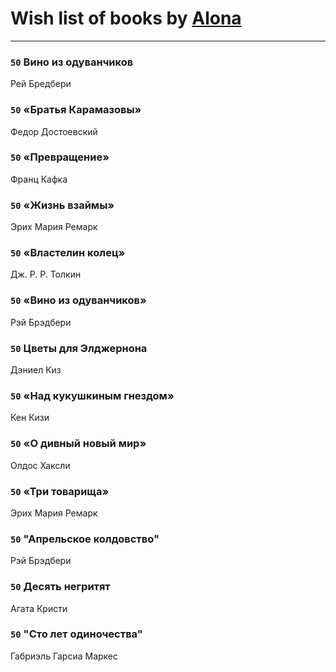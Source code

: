 # Wish list of books by [Alona](https://www.facebook.com/app_scoped_user_id/320700111602997/)
---

### `50` Вино из одуванчиков
Рей Бредбери

### `50` «Братья Карамазовы»
Федор Достоевский

### `50` «Превращение»
Франц Кафка

### `50` «Жизнь взаймы»
Эрих Мария Ремарк

### `50` «Властелин колец»
Дж. Р. Р. Толкин

### `50` «Вино из одуванчиков»
Рэй Брэдбери

### `50` Цветы для Элджернона
Дэниел Киз

### `50` «Над кукушкиным гнездом»
Кен Кизи

### `50` «О дивный новый мир»
Олдос Хаксли

### `50` «Три товарища»
Эрих Мария Ремарк

### `50` "Апрельское колдовство"
Рэй Брэдбери

### `50` Десять негритят
Агата Кристи

### `50` "Сто лет одиночества"
Габриэль Гарсиа Маркес

